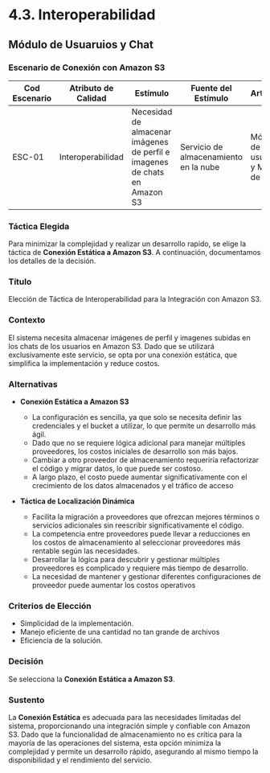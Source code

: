 # 4.3. Interoperabilidad

## Módulo de Usuaruios y Chat

### Escenario de Conexión con Amazon S3

| **Cod Escenario** | **Atributo de Calidad** | **Estímulo**                                                         | **Fuente del Estímulo** | **Artefacto**         | **Entorno**                               | **Respuesta**                                                                           | **Medida de Respuesta**                                            |
|-------------------|-------------------------|----------------------------------------------------------------------|-------------------------|-----------------------|-------------------------------------------|-----------------------------------------------------------------------------------------|-------------------------------------------------------------------|
| ESC-01            | Interoperabilidad       | Necesidad de almacenar imágenes de perfil e imagenes de chats en Amazon S3              | Servicio de almacenamiento en la nube | Módulo de usuarios y Modulo de Chat | Operación normal | El sistema sube los archivos correctamente a Amazon S3 y la subida o lectura de información se product | El tiempo de subida y acceso a los archivos no excede los 3 segundos |

### Táctica Elegida

Para minimizar la complejidad y realizar un desarrollo rapido, se elige la táctica de **Conexión Estática a Amazon S3**. A continuación, documentamos los detalles de la decisión.

### Título

Elección de Táctica de Interoperabilidad para la Integración con Amazon S3.

### Contexto

El sistema necesita almacenar imágenes de perfil y imagenes subidas en los chats de los usuarios en Amazon S3. Dado que se utilizará exclusivamente este servicio, se opta por una conexión estática, que simplifica la implementación y reduce costos.

### Alternativas

- **Conexión Estática a Amazon S3**
   - La configuración es sencilla, ya que solo se necesita definir las credenciales y el bucket a utilizar, lo que permite un desarrollo más ágil.
   - Dado que no se requiere lógica adicional para manejar múltiples proveedores, los costos iniciales de desarrollo son más bajos.
   - Cambiar a otro proveedor de almacenamiento requeriría refactorizar el código y migrar datos, lo que puede ser costoso.
   - A largo plazo, el costo puede aumentar significativamente con el crecimiento de los datos almacenados y el tráfico de acceso

- **Táctica de Localización Dinámica**
   - Facilita la migración a proveedores que ofrezcan mejores términos o servicios adicionales sin reescribir significativamente el código.
   - La competencia entre proveedores puede llevar a reducciones en los costos de almacenamiento al seleccionar proveedores más rentable según las necesidades.
   - Desarrollar la lógica para descubrir y gestionar múltiples proveedores es complicado y requiere más tiempo de desarrollo.
   - La necesidad de mantener y gestionar diferentes configuraciones de proveedor puede aumentar los costos operativos

### Criterios de Elección

- Simplicidad de la implementación.
- Manejo eficiente de una cantidad no tan grande de archivos
- Eficiencia de la solución.

### Decisión

Se selecciona la **Conexión Estática a Amazon S3**.

### Sustento

La **Conexión Estática** es adecuada para las necesidades limitadas del sistema, proporcionando una integración simple y confiable con Amazon S3. Dado que la funcionalidad de almacenamiento no es crítica para la mayoría de las operaciones del sistema, esta opción minimiza la complejidad y permite un desarrollo rápido, asegurando al mismo tiempo la disponibilidad y el rendimiento del servicio.
